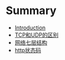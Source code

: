 # Summary

* [Introduction](README.md)
* [TCP和UDP的区别](网络协议/TCP和UDP的区别.md)
* [网络七层结构](网络协议/七层结构.md)
* [http状态码](网络协议/http状态码.md)

